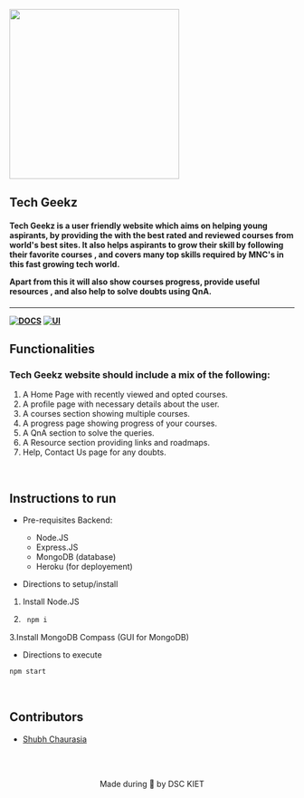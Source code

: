 <p align="left">
	<img width="300" src="https://drive.google.com/uc?export=view&id=1XfLhaaUsef3sD7c46TC_ZoaorKg-uBFM" />
	<h2 align="left"> Tech Geekz </h2>
	<h4 align="left"> Tech Geekz is a user friendly website which aims on helping young aspirants, by providing the with the best rated and reviewed courses from world's best sites. It also helps aspirants to grow their skill by following their favorite courses , and covers many top skills required by MNC's in this fast growing tech world.

Apart from this it will also show courses progress, provide useful resources , and also help to solve doubts using QnA. <h4>
</p>

---
[![DOCS](https://img.shields.io/badge/Documentation-see%20docs-green?style=for-the-badge&logo=appveyor)](INSERT_LINK_FOR_DOCS_HERE) 
  [![UI ](https://img.shields.io/badge/User%20Interface-Link%20to%20UI-orange?style=for-the-badge&logo=appveyor)](INSERT_UI_LINK_HERE)


## Functionalities
	
### Tech Geekz website should include a mix of the following:

1. A Home Page with recently viewed and opted courses.
2. A profile page with necessary details about the user.
3. A courses section showing multiple courses.
4. A progress page showing progress of your courses.
5. A QnA section to solve the queries.
6. A Resource section providing links and roadmaps.
7. Help, Contact Us page for any doubts.
<br>


## Instructions to run

* Pre-requisites Backend:
	-  Node.JS
	-  Express.JS
	-  MongoDB (database)
	-  Heroku (for deployement)

* Directions to setup/install
	
1. Install Node.JS
2. ```bash
	npm i
   ```
3.Install MongoDB Compass (GUI for MongoDB)

* Directions to execute

```bash
npm start
```

<br>

## Contributors

* [ Shubh Chaurasia ](https://github.com/s-infinity21)



<br>
<br>

<p align="center">
	Made during 🌙 by DSC KIET
</p>
